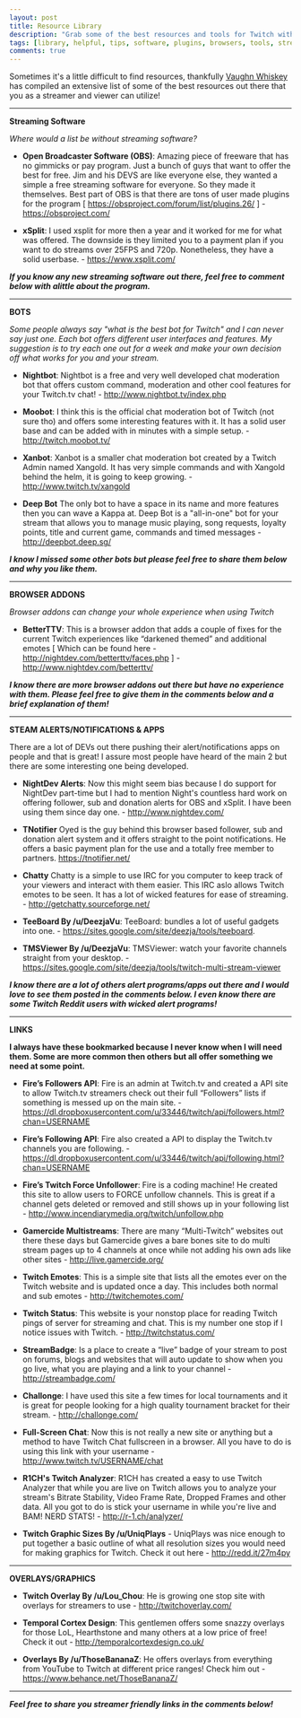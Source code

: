 ```yaml
---
layout: post
title: Resource Library
description: "Grab some of the best resources and tools for Twitch with this expansive compilation"
tags: [library, helpful, tips, software, plugins, browsers, tools, streaming]
comments: true
---
```


Sometimes it's a little difficult to find resources, thankfully [Vaughn Whiskey](https://twitter.com/VaughnWhiskey) has compiled an extensive list of some of the best resources out there that you as a streamer and viewer can utilize!
  
___
**Streaming Software**  
  
*Where would a list be without streaming software?*

* **Open Broadcaster Software (OBS)**: Amazing piece of freeware that has no gimmicks or pay program. Just a bunch of guys that want to offer the best for free. Jim and his DEVS are like everyone else, they wanted a simple a free streaming software for everyone. So they made it themselves. Best part of OBS is that there are tons of user made plugins for the program [ https://obsproject.com/forum/list/plugins.26/ ] - https://obsproject.com/  
  
* **xSplit**: I used xsplit for more then a year and it worked for me for what was offered. The downside is they limited you to a payment plan if you want to do streams over 25FPS and 720p. Nonetheless, they have a solid userbase. - https://www.xsplit.com/

***If you know any new streaming software out there, feel free to comment below with alittle about the program.***
  
___
**BOTS**    

*Some people always say "what is the best bot for Twitch" and I can never say just one. Each bot offers different user interfaces and features. My suggestion is to try each one out for a week and make your own decision off what works for you and your stream.*  
  
* **Nightbot**: Nightbot is a free and very well developed chat moderation bot that offers custom command, moderation and other cool features for your Twitch.tv chat! - http://www.nightbot.tv/index.php  
  
* **Moobot**: I think this is the official chat moderation bot of Twitch (not sure tho) and offers some interesting features with it. It has a solid user base and can be added with in minutes with a simple setup. - http://twitch.moobot.tv/  
  
* **Xanbot**: Xanbot is a smaller chat moderation bot created by a Twitch Admin named Xangold. It has very simple commands and with Xangold behind the helm, it is going to keep growing. - http://www.twitch.tv/xangold  
  
* **Deep Bot** The only bot to have a space in its name and more features then you can wave a Kappa at. Deep Bot is a "all-in-one" bot for your stream that allows you to manage music playing, song requests, loyalty points, title and current game, commands and timed messages - http://deepbot.deep.sg/
  
***I know I missed some other bots but please feel free to share them below and why you like them.***  

___
**BROWSER ADDONS**  
  
*Browser addons can change your whole experience when using Twitch*

* **BetterTTV**: This is a browser addon that adds a couple of fixes for the current Twitch experiences like “darkened themed” and additional emotes [ Which can be found here - http://nightdev.com/betterttv/faces.php ] - http://www.nightdev.com/betterttv/  

***I know there are more browser addons out there but have no experience with them. Please feel free to give them in the comments below and a brief explanation of them!***  
  
___
**STEAM ALERTS/NOTIFICATIONS & APPS**  

There are a lot of DEVs out there pushing their alert/notifications apps on people and that is great! I assure most people have heard of the main 2 but there are some interesting one being developed.  
  
* **NightDev Alerts**: Now this might seem bias because I do support for NightDev part-time but I had to mention Night's countless hard work on offering follower, sub and donation alerts for OBS and xSplit. I have been using them since day one. - http://www.nightdev.com/  
  
* **TNotifier** Oyed is the guy behind this browser based follower, sub and donation alert system and it offers straight to the point notifications. He offers a basic payment plan for the use and a totally free member to partners. https://tnotifier.net/  

* **Chatty** Chatty is a simple to use IRC for you computer to keep track of your viewers and interact with them easier. This IRC aslo allows Twitch emotes to be seen. It has a lot of wicked features for ease of streaming. - http://getchatty.sourceforge.net/  
  
* **TeeBoard By /u/DeezjaVu**: TeeBoard: bundles a lot of useful gadgets into one. - https://sites.google.com/site/deezja/tools/teeboard.  
  
* **TMSViewer By /u/DeezjaVu**: TMSViewer: watch your favorite channels straight from your desktop. - https://sites.google.com/site/deezja/tools/twitch-multi-stream-viewer  
  
***I know there are a lot of others alert programs/apps out there and I would love to see them posted in the comments below. I even know there are some Twitch Reddit users with wicked alert programs!***  
  
___
**LINKS**  
  
**I always have these bookmarked because I never know when I will need them. Some are more common then others but all offer something we need at some point.**
  
* **Fire’s Followers API**: Fire is an admin at Twitch.tv and created a API site to allow Twitch.tv streamers check out their full “Followers” lists if something is messed up on the main site. - https://dl.dropboxusercontent.com/u/33446/twitch/api/followers.html?chan=USERNAME  
  
* **Fire’s Following API**: Fire also created a API to display the Twitch.tv channels you are following. - https://dl.dropboxusercontent.com/u/33446/twitch/api/following.html?chan=USERNAME  
  
* **Fire’s Twitch Force Unfollower**: Fire is a coding machine! He created this site to allow users to FORCE unfollow channels. This is great if a channel gets deleted or removed and still shows up in your following list - http://www.incendiarymedia.org/twitch/unfollow.php  
  
* **Gamercide Multistreams**: There are many “Multi-Twitch” websites out there these days but Gamercide gives a bare bones site to do multi stream pages up to 4 channels at once while not adding his own ads like other sites - http://live.gamercide.org/  
  
* **Twitch Emotes**: This is a simple site that lists all the emotes ever on the Twitch website and is updated once a day. This includes both normal and sub emotes - http://twitchemotes.com/  
  
* **Twitch Status**: This website is your nonstop place for reading Twitch pings of server for streaming and chat. This is my number one stop if I notice issues with Twitch. - http://twitchstatus.com/  
  
* **StreamBadge**: Is a place to create a “live” badge of your stream to post on forums, blogs and websites that will auto update to show when you go live, what you are playing and a link to your channel - http://streambadge.com/  
  
* **Challonge**: I have used this site a few times for local tournaments and it is great for people looking for a high quality tournament bracket for their stream. - http://challonge.com/  
  
* **Full-Screen Chat**: Now this is not really a new site or anything but a method to have Twitch Chat fullscreen in a browser. All you have to do is using this link with your username - http://www.twitch.tv/USERNAME/chat  
  
* **R1CH's Twitch Analyzer**: R1CH has created a easy to use Twitch Analyzer that while you are live on Twitch allows you to analyze your stream's Bitrate Stability, Video Frame Rate, Dropped Frames and other data. All you got to do is stick your username in while you're live and BAM! NERD STATS! - http://r-1.ch/analyzer/  
  
* **Twitch Graphic Sizes By /u/UniqPlays** - UniqPlays was nice enough to put together a basic outline of what all resolution sizes you would need for making graphics for Twitch. Check it out here - http://redd.it/27m4py  
  
___
  
**OVERLAYS/GRAPHICS**
  
* **Twitch Overlay By /u/Lou_Chou**: He is growing one stop site with overlays for streamers to use - http://twitchoverlay.com/  
  
* **Temporal Cortex Design**: This gentlemen offers some snazzy overlays for those LoL, Hearthstone and many others at a low price of free! Check it out - http://temporalcortexdesign.co.uk/  
  
* **Overlays By /u/ThoseBananaZ**: He offers overlays from everything from YouTube to Twitch at different price ranges! Check him out - https://www.behance.net/ThoseBananaZ/
  
___
***Feel free to share you streamer friendly links in the comments below!***